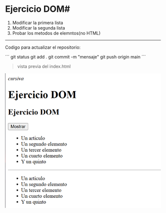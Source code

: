 # Ejercicio DOM#

1. Modificar la primera lista
2. Modificar la segunda lista
3. Probar los metodos de elemntos(no HTML)

-----
Codigo para actualizar el repositorio:

´´´
git status
git add .
git commit -m "mensaje"
git push origin main
´´´

> vista previa del index.html

![Index](https://raw.githubusercontent.com/Jesus-rg95/Ejercicio-Document-Objet-Model-DOM-/refs/heads/main/imagen/hnn.png)
